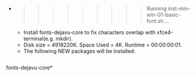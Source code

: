 * >>>>>>>>> Running inst-min-win-01-basic-font.sh ...
  * Install fonts-dejavu-core to fix characters overlap with xfce4-terminal(e.g. mkdir).
  * Disk size = 4918220K. Space Used = 4K. Runtime = 00:00:00:01.
  * The following NEW packages will be installed:
  ```bash
fonts-dejavu-core*
  ```
